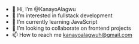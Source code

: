 - 👋 Hi, I’m @KanayoAlagwu
- 👀 I’m interested in fullstack development 
- 🌱 I’m currently learning JavaScript 
- 💞️ I’m looking to collaborate on frontend projects 
- 📫 How to reach me kanayoalagwuh@gmail.com

<!---
KanayoAlagwu/KanayoAlagwu is a ✨ special ✨ repository because its `README.md` (this file) appears on your GitHub profile.
You can click the Preview link to take a look at your changes.
--->
